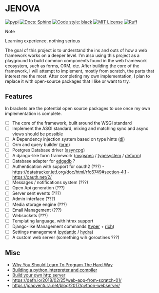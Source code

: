 # JENOVA

[![pypi](https://badge.fury.io/py/jenova.svg)](https://pypi.org/project/jenova/)
[![Docs: Sphinx](https://img.shields.io/badge/sphinx-docs-blue.svg)](https://tobi-de.github.io/jenova)
[![Code style: black](https://img.shields.io/badge/code%20style-black-000000.svg)](https://github.com/psf/black)
[![MIT License](https://img.shields.io/badge/license-MIT-blue.svg)](https://github.com/Tobi-De/jenova/blob/main/LICENSE)
[![Ruff](https://img.shields.io/endpoint?url=https://raw.githubusercontent.com/astral-sh/ruff/main/assets/badge/v2.json)](https://github.com/astral-sh/ruff)


> [!Note]
> Learning experience, nothing serious

The goal of this project is to understand the ins and outs of how a web framework works on a deeper level. I'm also using this project as a playground to build common components found in the web framework ecosystem, such as forms, ORM, etc. After building the core of the framework, I will attempt to implement, mostly from scratch, the parts that interest me the most. After completing my own implementation, I plan to replace it with open-source packages that I like or want to try.

## Features

In brackets are the potential open source packages to use once my own implementation is complete.

- [ ] The core of the framework, built around the WSGI standard
- [ ] Implement the ASGI standard, mixing and matching sync and async views should be possible
- [ ] A Dependency injection system based on type hints ([di](https://github.com/adriangb/di/))
- [ ] Orm and query builder ([orm](https://github.com/encode/orm))
- [ ] Postgres Database driver ([asyncpg](https://magicstack.github.io/asyncpg/current/))
- [ ] A django-like form framework ([msgspec](https://github.com/jcrist/msgspec) / [typesystem](https://github.com/encode/typesystem) / [deform](https://github.com/Pylons/deform))
- [ ] Database adapter for [edgedb](https://github.com/edgedb/edgedb) ?
- [ ] Authentication with support for oauth2 (???) -  https://datatracker.ietf.org/doc/html/rfc6749#section-4.1 - https://oauth.net/2/
- [ ] Messages / notifications system (???)
- [ ] Open Api generation  (???)
- [ ] Server sent events (???)
- [ ] Admin interface (???)
- [ ] Media storage engine (???)
- [ ] Email Management (???)
- [ ] Websockets (???)
- [ ] Templating language, with htmx support
- [ ] Django-like Management commands ([typer](https://github.com/tiangolo/typer) + [rich](https://github.com/Textualize/rich))
- [ ] Settings management ([pydantic](https://github.com/samuelcolvin/pydantic/) / [hydra](https://github.com/facebookresearch/hydra))
- [ ] A custom web server (something wih goroutines ???)

## Misc

- [Why You Should Learn To Program The Hard Way](https://www.youtube.com/watch?v=Qf56xUKbx24)
- [Building a python interpreter and compiler](https://mathspp.com/blog/tag:bpci)
- [Build your own http server](https://app.codecrafters.io/courses/http-server/overview)
- https://defn.io/2018/02/25/web-app-from-scratch-01/
- https://joaoventura.net/blog/2017/python-webserver/
